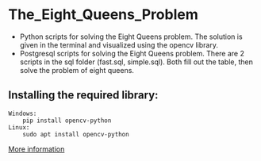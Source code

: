 # The_Eight_Queens_Problem
* Python scripts for solving the Eight Queens problem. The solution is given in the terminal and visualized using the opencv library.
* Postgresql scripts for solving the Eight Queens problem. There are 2 scripts in the sql folder (fast.sql, simple.sql). Both fill out the table, then solve the problem of eight queens.
## Installing the required library:
    Windows:
        pip install opencv-python
    Linux:
        sudo apt install opencv-python
[More information](https://github.com/StefKot/The_Eight_Queens_Problem.wiki.git)
